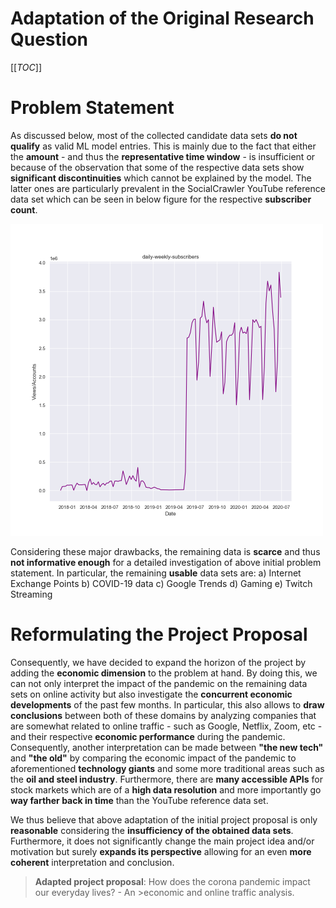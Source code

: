 #  Adaptation of the Original Research Question
[[_TOC_]]

# Problem Statement
As discussed below, most of the collected candidate data sets **do not qualify** as valid ML model entries. This is mainly due to the fact that either the **amount** - and thus the **representative time window** - is insufficient or because of the observation that some of the respective data sets show **significant discontinuities** which cannot be explained by the model. The latter ones are particularly prevalent in the SocialCrawler YouTube reference data set which can be seen in below figure for the respective **subscriber count**. 

<img src="/documentation/graphs/socialblade/daily_weekly_subscribers.png" alt="Daily Weekly Subscribers" width="500"/>

Considering these major drawbacks, the remaining data is **scarce** and thus **not informative enough** for a detailed investigation of above initial problem statement. In particular, the remaining **usable** data sets are:
a) Internet Exchange Points
b) COVID-19 data
c) Google Trends
d) Gaming 
e) Twitch Streaming

# Reformulating the Project Proposal
Consequently, we have decided to expand the horizon of the project by adding the **economic dimension** to the problem at hand. By doing this, we can not only interpret the impact of the pandemic on the remaining data sets on online activity but also investigate the **concurrent economic developments** of the past few months. In particular, this also allows to **draw conclusions** between both of these domains by analyzing companies that are somewhat related to online traffic - such as Google, Netflix, Zoom, etc -  and their respective **economic performance** during the pandemic. Consequently, another interpretation can be made between **"the new tech"** and **"the old"** by comparing the economic impact of the pandemic to aforementioned **technology giants** and some more traditional areas such as the **oil and steel industry**.  Furthermore, there are **many accessible APIs** for stock markets which are of a **high data resolution** and more importantly go **way farther back in time** than the YouTube reference data set. 

We thus believe that above adaptation of the initial project proposal is only **reasonable** considering the **insufficiency of the obtained data sets**. Furthermore, it does not significantly change the main project idea and/or motivation but surely **expands its perspective** allowing for an even **more coherent** interpretation and conclusion. 


>**Adapted project proposal**: How does the corona pandemic impact our everyday lives? - An >economic and online traffic analysis. 

